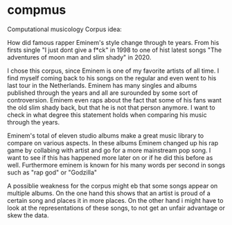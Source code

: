 # compmus
Computational musicology
Corpus idea:

How did famous rapper Eminem's style change through te years. From his firsts single "I just dont give a f*ck" in 1998 to one of hist latest songs "The adventures of moon man and slim shady" in 2020.

I chose this corpus, since Eminem is one of my favorite artists of all time. I find myself coming back to his songs on the regular and even went to his last tour in the Netherlands. Eminem has many singles and albums published through the years and all are surounded by some sort of controversion. Eminem even raps about the fact that some of his fans want the old slim shady back, but that he is not that person anymore. I want to check in what degree this statement holds when comparing his music through the years. 

Eminem's total of eleven studio albums make a great music library to compare on various aspects. In these albums Eminem changed up his rap game by collabing with artist and go for a more mainstream pop song. I want to see if this has happened more later on or if he did this before as well. Furthermore eminem is known for his many words per second in songs such as "rap god" or "Godzilla"

A possiblie weakness for the corpus might eb that some songs appear on multiple albums. On the one hand this shows that an artist is proud of a certain song and places it in more places. On the other hand i might have to look at the representations of these songs, to not get an unfair advantage or skew the data.


